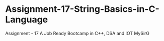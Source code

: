 # Assignment-17-String-Basics-in-C-Language
Assignment - 17 A Job Ready Bootcamp in C++, DSA and IOT MySirG
